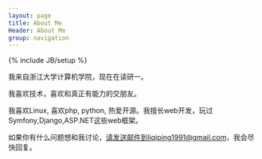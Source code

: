 ```yaml
---
layout: page
title: About Me
Header: About Me
group: navigation
---
```

{% include JB/setup %}

我来自浙江大学计算机学院，现在在读研一。

我喜欢技术，喜欢和真正有能力的交朋友。

我喜欢Linux, 喜欢php, python, 热爱开源。我擅长web开发，玩过Symfony,Django,ASP.NET这些web框架。

如果你有什么问题想和我讨论，请发送邮件到liqiping1991@gmail.com，我会尽快回复。
